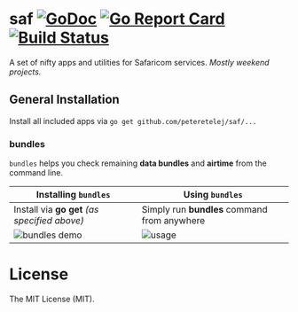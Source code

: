 # saf [![GoDoc](http://img.shields.io/badge/go-documentation-blue.svg?style=flat)](https://godoc.org/github.com/peteretelej/saf) [![Go Report Card](https://goreportcard.com/badge/github.com/peteretelej/saf)](https://goreportcard.com/report/github.com/peteretelej/saf) [![Build Status](https://img.shields.io/travis/peteretelej/saf.svg?style=flat)](https://travis-ci.org/peteretelej/saf)

A set of nifty apps and utilities for Safaricom services. _Mostly weekend projects._

## General Installation 
Install all included apps via `go get github.com/peteretelej/saf/...` 

### bundles
`bundles` helps you check remaining __data bundles__ and __airtime__ from the command line.

| Installing `bundles`   | Using `bundles` |
| ------------- | ------------- |
| Install via __go get__ _(as specified above)_ | Simply run __bundles__ command from anywhere |
| ![bundles demo](https://cloud.githubusercontent.com/assets/2271973/24074252/153d4512-0c16-11e7-8823-d28d095fd82c.gif) | ![usage](https://cloud.githubusercontent.com/assets/2271973/24074719/0af8ede6-0c1f-11e7-9895-2ca498e5e6f6.gif) |


# License
The MIT License (MIT).
